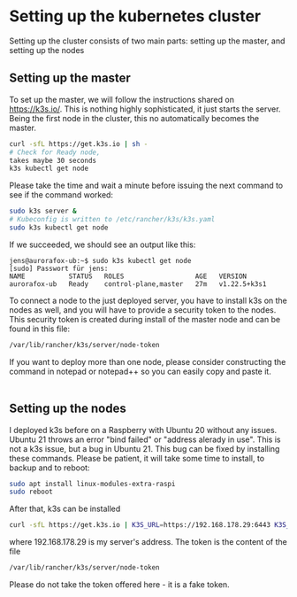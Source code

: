 # Setting up the kubernetes cluster

Setting up the cluster consists of two main parts: setting up the master, and setting up the nodes

## Setting up the master
To set up the master, we will follow the instructions shared on https://k3s.io/. This is nothing highly sophisticated, it just starts the server. Being the first node in the cluster, this no automatically becomes the master.

```bash
curl -sfL https://get.k3s.io | sh -
# Check for Ready node,
takes maybe 30 seconds
k3s kubectl get node
```

Please take the time and wait a minute before issuing the next command to see if the command worked:

```bash
sudo k3s server &
# Kubeconfig is written to /etc/rancher/k3s/k3s.yaml
sudo k3s kubectl get node
```

If we succeeded, we should see an output like this:

```
jens@aurorafox-ub:~$ sudo k3s kubectl get node
[sudo] Passwort für jens: 
NAME           STATUS   ROLES                  AGE   VERSION
aurorafox-ub   Ready    control-plane,master   27m   v1.22.5+k3s1
```

To connect a node to the just deployed server, you have to install k3s on the nodes as well, and you will have to provide a security token to the nodes. This security token is created during install of the master node and can be found in this file:

```bash
/var/lib/rancher/k3s/server/node-token
```

If you want to deploy more than one node, please consider constructing the command in notepad or notepad++ so you can easily copy and paste it.<br/><br/>


## Setting up the nodes

I deployed k3s before on a Raspberry with Ubuntu 20 without any issues. Ubuntu 21 throws an error "bind failed" or "address alerady in use". This is not a k3s issue, but a bug in Ubuntu 21. This bug can be fixed by installing these commands. Please be patient, it will take some time to install, to backup and to reboot:

```bash
sudo apt install linux-modules-extra-raspi
sudo reboot
```

After that, k3s can be installed

```bash
curl -sfL https://get.k3s.io | K3S_URL=https://192.168.178.29:6443 K3S_TOKEN=K10f578728f969fb6f29557ca082c5abcd95edc3ee5a64ddeff94b3fef7a1c76d9f::server:be45bbb89faedfcc91cfcc78d4d1ab31 sh -
```

where 192.168.178.29 is my server's address. The token is the content of the file 

```bash
/var/lib/rancher/k3s/server/node-token
```

Please do not take the token offered here - it is a fake token.
